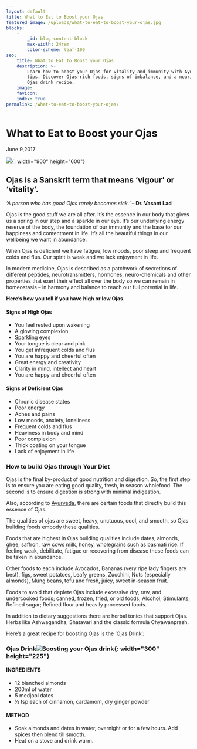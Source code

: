 ```yaml
---
layout: default
title: What to Eat to Boost your Ojas
featured_image: /uploads/what-to-eat-to-boost-your-ojas.jpg
blocks:
    -
        _id: blog-content-block
        max-width: 24rem
        color-scheme: leaf-100
seo:
    title: What to Eat to Boost your Ojas
    description: >-
        Learn how to boost your Ojas for vitality and immunity with Ayurvedic
        tips. Discover Ojas-rich foods, signs of imbalance, and a nourishing
        Ojas drink recipe.
    image:
    favicon:
    index: true
permalink: /what-to-eat-to-boost-your-ojas/
---
```

# What to Eat to Boost your Ojas

June 9,2017

![](https://www.sukhavatibali.com/wp-content/uploads/2019/02/ojas-1496973448-medium.jpg){: width="900" height="600"}

## **Ojas is a Sanskrit term that means ‘vigour’ or ‘vitality’.**

*‘A person who has good Ojas rarely becomes sick.’* **– Dr. Vasant Lad**

Ojas is the good stuff we are all after. It’s the essence in our body that gives us a spring in our step and a sparkle in our eye. It’s our underlying energy reserve of the body, the foundation of our immunity and the base for our happiness and contentment in life. It’s all the beautiful things in our wellbeing we want in abundance.

When Ojas is deficient we have fatigue, low moods, poor sleep and frequent colds and flus. Our spirit is weak and we lack enjoyment in life.

In modern medicine, Ojas is described as a patchwork of secretions of different peptides, neurotransmitters, hormones, neuro-chemicals and other properties that exert their effect all over the body so we can remain in homeostasis – in harmony and balance to reach our full potential in life.

**Here’s how you tell if you have high or low Ojas.**

#### Signs of High Ojas

* You feel rested upon wakening
* A glowing complexion
* Sparkling eyes
* Your tongue is clear and pink
* You get infrequent colds and flus
* You are happy and cheerful often
* Great energy and creativity
* Clarity in mind, intellect and heart
* You are happy and cheerful often

#### Signs of Deficient Ojas

* Chronic disease states
* Poor energy
* Aches and pains
* Low moods, anxiety, loneliness
* Frequent colds and flus
* Heaviness in body and mind
* Poor complexion
* Thick coating on your tongue
* Lack of enjoyment in life

### How to build Ojas through Your Diet

Ojas is the final by-product of good nutrition and digestion. So, the first step is to ensure you are eating good quality, fresh, in season wholefood. The second is to ensure digestion is strong with minimal indigestion.

Also, according to [Ayurveda](https://www.sukhavatibali.com/ayurvedic-medicine/), there are certain foods that directly build this essence of Ojas.

The qualities of ojas are sweet, heavy, unctuous, cool, and smooth, so Ojas building foods embody these qualities.

Foods that are highest in Ojas building qualities include dates, almonds, ghee, saffron, raw cows milk, honey, wholegrains such as basmati rice. If feeling weak, debilitate, fatigue or recovering from disease these foods can be taken in abundance.

Other foods to each include Avocados, Bananas (very ripe lady fingers are best), figs, sweet potatoes, Leafy greens, Zucchini, Nuts (especially almonds), Mung beans, tofu and fresh, juicy, sweet in-season fruit.

Foods to avoid that deplete Ojas include excessive dry, raw, and undercooked foods; canned, frozen, fried, or old foods; Alcohol; Stimulants; Refined sugar; Refined flour and heavily processed foods.

In addition to dietary suggestions there are herbal tonics that support Ojas. Herbs like Ashwagandha, Shatavari and the classic formula Chyawanprash.

Here’s a great recipe for boosting Ojas is the ‘Ojas Drink’:

### Ojas Drink![Boosting your Ojas drink](https://www.sukhavatibali.com/wp-content/uploads/2019/02/ojas-drink-1496973726-medium-300x225.jpg){: width="300" height="225"}

#### INGREDIENTS

* 12 blanched almonds
* 200ml of water
* 5 medjool dates
* ½ tsp each of cinnamon, cardamom, dry ginger powder

#### METHOD

* Soak almonds and dates in water, overnight or for a few hours. Add spices then blend till smooth.
* Heat on a stove and drink warm.